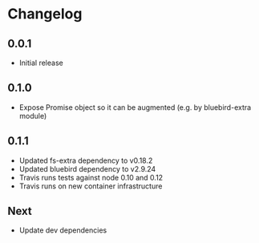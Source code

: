 # Changelog

## 0.0.1

* Initial release

## 0.1.0

* Expose Promise object so it can be augmented (e.g. by bluebird-extra module)

## 0.1.1

* Updated fs-extra dependency to v0.18.2
* Updated bluebird dependency to v2.9.24
* Travis runs tests against node 0.10 and 0.12
* Travis runs on new container infrastructure

## Next

* Update dev dependencies

